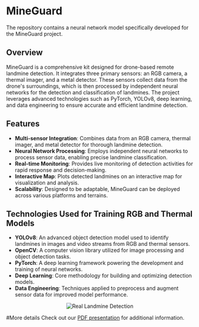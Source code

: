 # MineGuard

The repository contains a neural network model specifically developed for the MineGuard project.

## Overview
MineGuard is a comprehensive kit designed for drone-based remote landmine detection. It integrates three primary sensors: an RGB camera, a thermal imager, and a metal detector. These sensors collect data from the drone's surroundings, which is then processed by independent neural networks for the detection and classification of landmines. The project leverages advanced technologies such as PyTorch, YOLOv8, deep learning, and data engineering to ensure accurate and efficient landmine detection.

## Features
- **Multi-sensor Integration**: Combines data from an RGB camera, thermal imager, and metal detector for thorough landmine detection.
- **Neural Network Processing**: Employs independent neural networks to process sensor data, enabling precise landmine classification.
- **Real-time Monitoring**: Provides live monitoring of detection activities for rapid response and decision-making.
- **Interactive Map**: Plots detected landmines on an interactive map for visualization and analysis.
- **Scalability**: Designed to be adaptable, MineGuard can be deployed across various platforms and terrains.

## Technologies Used for Training RGB and Thermal Models
- **YOLOv8**: An advanced object detection model used to identify landmines in images and video streams from RGB and thermal sensors.
- **OpenCV**: A computer vision library utilized for image processing and object detection tasks.
- **PyTorch**: A deep learning framework powering the development and training of neural networks.
- **Deep Learning**: Core methodology for building and optimizing detection models.
- **Data Engineering**: Techniques applied to preprocess and augment sensor data for improved model performance.
  
<div align="center">
  <img src="media/real-landmine-detection.gif" alt="Real Landmine Detection">
</div>

#More details
Check out our [PDF presentation](media/MineGuard_Presentation.pdf) for additional information.
